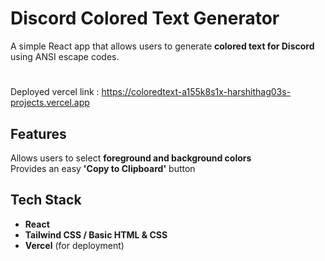 # Discord Colored Text Generator  

A simple React app that allows users to generate **colored text for Discord** using ANSI escape codes.
#
Deployed vercel link : https://coloredtext-a155k8s1x-harshithag03s-projects.vercel.app

## Features  
Allows users to select **foreground and background colors**  
Provides an easy **'Copy to Clipboard'** button  

## Tech Stack  
- **React**  
- **Tailwind CSS / Basic HTML & CSS**  
- **Vercel** (for deployment)  


